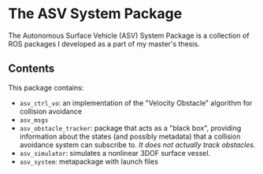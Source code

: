 # The ASV System Package

The Autonomous Surface Vehicle (ASV) System Package is a collection of ROS packages I developed as a part of my master's thesis.


## Contents
This package contains:
+ `asv_ctrl_vo`: an implementation of the "Velocity Obstacle" algorithm for collision avoidance
+ `asv_msgs`
+ `asv_obstacle_tracker`: package that acts as a "black box", providing information about the states (and possibly metadata) that a collision avoidance system can subscribe to. _It does not actually track obstacles._
+ `asv_simulator`: simulates a nonlinear 3DOF surface vessel.
+ `asv_system`: metapackage with launch files

